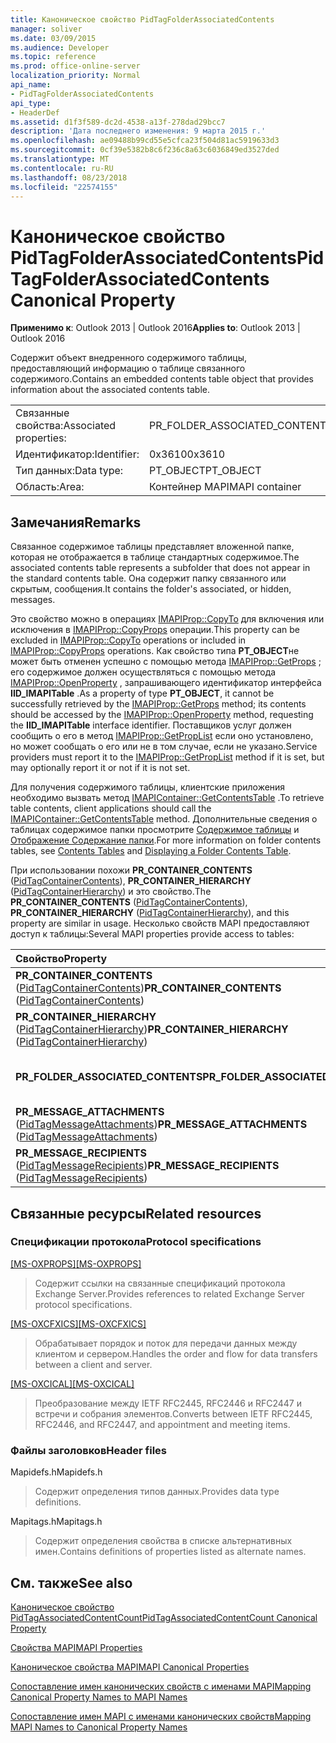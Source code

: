 ```yaml
---
title: Каноническое свойство PidTagFolderAssociatedContents
manager: soliver
ms.date: 03/09/2015
ms.audience: Developer
ms.topic: reference
ms.prod: office-online-server
localization_priority: Normal
api_name:
- PidTagFolderAssociatedContents
api_type:
- HeaderDef
ms.assetid: d1f3f589-dc2d-4538-a13f-278dad29bcc7
description: 'Дата последнего изменения: 9 марта 2015 г.'
ms.openlocfilehash: ae09488b99cd55e5cfca23f504d81ac5919633d3
ms.sourcegitcommit: 0cf39e5382b8c6f236c8a63c6036849ed3527ded
ms.translationtype: MT
ms.contentlocale: ru-RU
ms.lasthandoff: 08/23/2018
ms.locfileid: "22574155"
---
```

# <a name="pidtagfolderassociatedcontents-canonical-property"></a><span data-ttu-id="1f946-103">Каноническое свойство PidTagFolderAssociatedContents</span><span class="sxs-lookup"><span data-stu-id="1f946-103">PidTagFolderAssociatedContents Canonical Property</span></span>

  
  
<span data-ttu-id="1f946-104">**Применимо к**: Outlook 2013 | Outlook 2016</span><span class="sxs-lookup"><span data-stu-id="1f946-104">**Applies to**: Outlook 2013 | Outlook 2016</span></span> 
  
<span data-ttu-id="1f946-105">Содержит объект внедренного содержимого таблицы, предоставляющий информацию о таблице связанного содержимого.</span><span class="sxs-lookup"><span data-stu-id="1f946-105">Contains an embedded contents table object that provides information about the associated contents table.</span></span> 
  
|||
|:-----|:-----|
|<span data-ttu-id="1f946-106">Связанные свойства:</span><span class="sxs-lookup"><span data-stu-id="1f946-106">Associated properties:</span></span>  <br/> |<span data-ttu-id="1f946-107">PR_FOLDER_ASSOCIATED_CONTENTS</span><span class="sxs-lookup"><span data-stu-id="1f946-107">PR_FOLDER_ASSOCIATED_CONTENTS</span></span>  <br/> |
|<span data-ttu-id="1f946-108">Идентификатор:</span><span class="sxs-lookup"><span data-stu-id="1f946-108">Identifier:</span></span>  <br/> |<span data-ttu-id="1f946-109">0x3610</span><span class="sxs-lookup"><span data-stu-id="1f946-109">0x3610</span></span>  <br/> |
|<span data-ttu-id="1f946-110">Тип данных:</span><span class="sxs-lookup"><span data-stu-id="1f946-110">Data type:</span></span>  <br/> |<span data-ttu-id="1f946-111">PT_OBJECT</span><span class="sxs-lookup"><span data-stu-id="1f946-111">PT_OBJECT</span></span>  <br/> |
|<span data-ttu-id="1f946-112">Область:</span><span class="sxs-lookup"><span data-stu-id="1f946-112">Area:</span></span>  <br/> |<span data-ttu-id="1f946-113">Контейнер MAPI</span><span class="sxs-lookup"><span data-stu-id="1f946-113">MAPI container</span></span>  <br/> |
   
## <a name="remarks"></a><span data-ttu-id="1f946-114">Замечания</span><span class="sxs-lookup"><span data-stu-id="1f946-114">Remarks</span></span>

<span data-ttu-id="1f946-115">Связанное содержимое таблицы представляет вложенной папке, которая не отображается в таблице стандартных содержимое.</span><span class="sxs-lookup"><span data-stu-id="1f946-115">The associated contents table represents a subfolder that does not appear in the standard contents table.</span></span> <span data-ttu-id="1f946-116">Она содержит папку связанного или скрытым, сообщения.</span><span class="sxs-lookup"><span data-stu-id="1f946-116">It contains the folder's associated, or hidden, messages.</span></span> 
  
<span data-ttu-id="1f946-117">Это свойство можно в операциях [IMAPIProp::CopyTo](imapiprop-copyto.md) для включения или исключения в [IMAPIProp::CopyProps](imapiprop-copyprops.md) операции.</span><span class="sxs-lookup"><span data-stu-id="1f946-117">This property can be excluded in [IMAPIProp::CopyTo](imapiprop-copyto.md) operations or included in [IMAPIProp::CopyProps](imapiprop-copyprops.md) operations.</span></span> <span data-ttu-id="1f946-118">Как свойство типа **PT_OBJECT**не может быть отменен успешно с помощью метода [IMAPIProp::GetProps](imapiprop-getprops.md) ; его содержимое должен осуществляться с помощью метода [IMAPIProp::OpenProperty](imapiprop-openproperty.md) , запрашивающего идентификатор интерфейса **IID_IMAPITable** .</span><span class="sxs-lookup"><span data-stu-id="1f946-118">As a property of type **PT_OBJECT**, it cannot be successfully retrieved by the [IMAPIProp::GetProps](imapiprop-getprops.md) method; its contents should be accessed by the [IMAPIProp::OpenProperty](imapiprop-openproperty.md) method, requesting the **IID_IMAPITable** interface identifier.</span></span> <span data-ttu-id="1f946-119">Поставщиков услуг должен сообщить о его в метод [IMAPIProp::GetPropList](imapiprop-getproplist.md) если оно установлено, но может сообщать о его или не в том случае, если не указано.</span><span class="sxs-lookup"><span data-stu-id="1f946-119">Service providers must report it to the [IMAPIProp::GetPropList](imapiprop-getproplist.md) method if it is set, but may optionally report it or not if it is not set.</span></span> 
  
<span data-ttu-id="1f946-120">Для получения содержимого таблицы, клиентские приложения необходимо вызвать метод [IMAPIContainer::GetContentsTable](imapicontainer-getcontentstable.md) .</span><span class="sxs-lookup"><span data-stu-id="1f946-120">To retrieve table contents, client applications should call the [IMAPIContainer::GetContentsTable](imapicontainer-getcontentstable.md) method.</span></span> <span data-ttu-id="1f946-121">Дополнительные сведения о таблицах содержимое папки просмотрите [Содержимое таблицы](contents-tables.md) и [Отображение Содержание папки](displaying-a-folder-contents-table.md).</span><span class="sxs-lookup"><span data-stu-id="1f946-121">For more information on folder contents tables, see [Contents Tables](contents-tables.md) and [Displaying a Folder Contents Table](displaying-a-folder-contents-table.md).</span></span> 
  
<span data-ttu-id="1f946-122">При использовании похожи **PR_CONTAINER_CONTENTS** ([PidTagContainerContents](pidtagcontainercontents-canonical-property.md)), **PR_CONTAINER_HIERARCHY** ([PidTagContainerHierarchy](pidtagcontainerhierarchy-canonical-property.md)) и это свойство.</span><span class="sxs-lookup"><span data-stu-id="1f946-122">The **PR_CONTAINER_CONTENTS** ([PidTagContainerContents](pidtagcontainercontents-canonical-property.md)), **PR_CONTAINER_HIERARCHY** ([PidTagContainerHierarchy](pidtagcontainerhierarchy-canonical-property.md)), and this property are similar in usage.</span></span> <span data-ttu-id="1f946-123">Несколько свойств MAPI предоставляют доступ к таблицы:</span><span class="sxs-lookup"><span data-stu-id="1f946-123">Several MAPI properties provide access to tables:</span></span> 
  
|<span data-ttu-id="1f946-124">**Свойство**</span><span class="sxs-lookup"><span data-stu-id="1f946-124">**Property**</span></span>|<span data-ttu-id="1f946-125">**Table**</span><span class="sxs-lookup"><span data-stu-id="1f946-125">**Table**</span></span>|
|:-----|:-----|
|<span data-ttu-id="1f946-126">**PR_CONTAINER_CONTENTS** ([PidTagContainerContents](pidtagcontainercontents-canonical-property.md))</span><span class="sxs-lookup"><span data-stu-id="1f946-126">**PR_CONTAINER_CONTENTS** ([PidTagContainerContents](pidtagcontainercontents-canonical-property.md))</span></span>  <br/> |<span data-ttu-id="1f946-127">Содержимое таблицы</span><span class="sxs-lookup"><span data-stu-id="1f946-127">Contents table</span></span>  <br/> |
|<span data-ttu-id="1f946-128">**PR_CONTAINER_HIERARCHY** ([PidTagContainerHierarchy](pidtagcontainerhierarchy-canonical-property.md))</span><span class="sxs-lookup"><span data-stu-id="1f946-128">**PR_CONTAINER_HIERARCHY** ([PidTagContainerHierarchy](pidtagcontainerhierarchy-canonical-property.md))</span></span>  <br/> |<span data-ttu-id="1f946-129">Таблица иерархии</span><span class="sxs-lookup"><span data-stu-id="1f946-129">Hierarchy table</span></span>  <br/> |
|<span data-ttu-id="1f946-130">**PR_FOLDER_ASSOCIATED_CONTENTS**</span><span class="sxs-lookup"><span data-stu-id="1f946-130">**PR_FOLDER_ASSOCIATED_CONTENTS**</span></span> <br/> |<span data-ttu-id="1f946-131">Связанное содержимое таблицы</span><span class="sxs-lookup"><span data-stu-id="1f946-131">Associated contents table</span></span>  <br/> |
|<span data-ttu-id="1f946-132">**PR_MESSAGE_ATTACHMENTS** ([PidTagMessageAttachments](pidtagmessageattachments-canonical-property.md))</span><span class="sxs-lookup"><span data-stu-id="1f946-132">**PR_MESSAGE_ATTACHMENTS** ([PidTagMessageAttachments](pidtagmessageattachments-canonical-property.md))</span></span>  <br/> |<span data-ttu-id="1f946-133">В таблице вложений</span><span class="sxs-lookup"><span data-stu-id="1f946-133">Attachment table</span></span>  <br/> |
|<span data-ttu-id="1f946-134">**PR_MESSAGE_RECIPIENTS** ([PidTagMessageRecipients](pidtagmessagerecipients-canonical-property.md))</span><span class="sxs-lookup"><span data-stu-id="1f946-134">**PR_MESSAGE_RECIPIENTS** ([PidTagMessageRecipients](pidtagmessagerecipients-canonical-property.md))</span></span>  <br/> |<span data-ttu-id="1f946-135">В таблице получателей</span><span class="sxs-lookup"><span data-stu-id="1f946-135">Recipient table</span></span>  <br/> |
   
## <a name="related-resources"></a><span data-ttu-id="1f946-136">Связанные ресурсы</span><span class="sxs-lookup"><span data-stu-id="1f946-136">Related resources</span></span>

### <a name="protocol-specifications"></a><span data-ttu-id="1f946-137">Спецификации протокола</span><span class="sxs-lookup"><span data-stu-id="1f946-137">Protocol specifications</span></span>

<span data-ttu-id="1f946-138">[[MS-OXPROPS]](http://msdn.microsoft.com/library/f6ab1613-aefe-447d-a49c-18217230b148%28Office.15%29.aspx)</span><span class="sxs-lookup"><span data-stu-id="1f946-138">[[MS-OXPROPS]](http://msdn.microsoft.com/library/f6ab1613-aefe-447d-a49c-18217230b148%28Office.15%29.aspx)</span></span>
  
> <span data-ttu-id="1f946-139">Содержит ссылки на связанные спецификаций протокола Exchange Server.</span><span class="sxs-lookup"><span data-stu-id="1f946-139">Provides references to related Exchange Server protocol specifications.</span></span>
    
<span data-ttu-id="1f946-140">[[MS-OXCFXICS]](http://msdn.microsoft.com/library/b9752f3d-d50d-44b8-9e6b-608a117c8532%28Office.15%29.aspx)</span><span class="sxs-lookup"><span data-stu-id="1f946-140">[[MS-OXCFXICS]](http://msdn.microsoft.com/library/b9752f3d-d50d-44b8-9e6b-608a117c8532%28Office.15%29.aspx)</span></span>
  
> <span data-ttu-id="1f946-141">Обрабатывает порядок и поток для передачи данных между клиентом и сервером.</span><span class="sxs-lookup"><span data-stu-id="1f946-141">Handles the order and flow for data transfers between a client and server.</span></span>
    
<span data-ttu-id="1f946-142">[[MS-OXCICAL]](http://msdn.microsoft.com/library/a685a040-5b69-4c84-b084-795113fb4012%28Office.15%29.aspx)</span><span class="sxs-lookup"><span data-stu-id="1f946-142">[[MS-OXCICAL]](http://msdn.microsoft.com/library/a685a040-5b69-4c84-b084-795113fb4012%28Office.15%29.aspx)</span></span>
  
> <span data-ttu-id="1f946-143">Преобразование между IETF RFC2445, RFC2446 и RFC2447 и встречи и собрания элементов.</span><span class="sxs-lookup"><span data-stu-id="1f946-143">Converts between IETF RFC2445, RFC2446, and RFC2447, and appointment and meeting items.</span></span>
    
### <a name="header-files"></a><span data-ttu-id="1f946-144">Файлы заголовков</span><span class="sxs-lookup"><span data-stu-id="1f946-144">Header files</span></span>

<span data-ttu-id="1f946-145">Mapidefs.h</span><span class="sxs-lookup"><span data-stu-id="1f946-145">Mapidefs.h</span></span>
  
> <span data-ttu-id="1f946-146">Содержит определения типов данных.</span><span class="sxs-lookup"><span data-stu-id="1f946-146">Provides data type definitions.</span></span>
    
<span data-ttu-id="1f946-147">Mapitags.h</span><span class="sxs-lookup"><span data-stu-id="1f946-147">Mapitags.h</span></span>
  
> <span data-ttu-id="1f946-148">Содержит определения свойства в списке альтернативных имен.</span><span class="sxs-lookup"><span data-stu-id="1f946-148">Contains definitions of properties listed as alternate names.</span></span>
    
## <a name="see-also"></a><span data-ttu-id="1f946-149">См. также</span><span class="sxs-lookup"><span data-stu-id="1f946-149">See also</span></span>



[<span data-ttu-id="1f946-150">Каноническое свойство PidTagAssociatedContentCount</span><span class="sxs-lookup"><span data-stu-id="1f946-150">PidTagAssociatedContentCount Canonical Property</span></span>](pidtagassociatedcontentcount-canonical-property.md)


[<span data-ttu-id="1f946-151">Свойства MAPI</span><span class="sxs-lookup"><span data-stu-id="1f946-151">MAPI Properties</span></span>](mapi-properties.md)
  
[<span data-ttu-id="1f946-152">Каноническое свойства MAPI</span><span class="sxs-lookup"><span data-stu-id="1f946-152">MAPI Canonical Properties</span></span>](mapi-canonical-properties.md)
  
[<span data-ttu-id="1f946-153">Сопоставление имен канонических свойств с именами MAPI</span><span class="sxs-lookup"><span data-stu-id="1f946-153">Mapping Canonical Property Names to MAPI Names</span></span>](mapping-canonical-property-names-to-mapi-names.md)
  
[<span data-ttu-id="1f946-154">Сопоставление имен MAPI с именами канонических свойств</span><span class="sxs-lookup"><span data-stu-id="1f946-154">Mapping MAPI Names to Canonical Property Names</span></span>](mapping-mapi-names-to-canonical-property-names.md)

